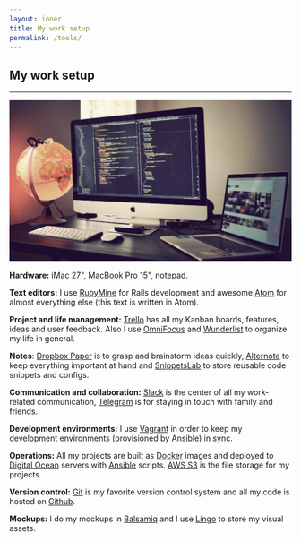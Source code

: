 ```yaml
---
layout: inner
title: My work setup
permalink: /tools/
---
```


## My work setup
---

![my workspace](/img/workspace.jpg)

**Hardware:** [iMac 27"](http://www.apple.com/imac/), [MacBook Pro 15"](http://www.apple.com/macbook-pro/), notepad.

**Text editors:** I use [RubyMine](https://www.jetbrains.com/ruby/) for Rails development and awesome [Atom](https://atom.io/) for almost everything else (this text is written in Atom).

**Project and life management:** [Trello](https://trello.com) has all my Kanban boards, features, ideas and user feedback.
Also I use [OmniFocus](https://www.omnigroup.com/omnifocus) and [Wunderlist](https://www.wunderlist.com/) to organize my life in general.

**Notes**: [Dropbox Paper](https://paper.dropbox.com/) is to grasp and brainstorm ideas quickly, [Alternote](http://alternoteapp.com/) to keep everything important at hand and [SnippetsLab](https://www.renfei.org/snippets-lab/) to store reusable code snippets and configs.

**Communication and collaboration:** [Slack](https://slack.com/) is the center of all my work-related communication, [Telegram](https://telegram.org/) is for staying in touch with family and friends.

**Development environments:**  I use [Vagrant](https://www.vagrantup.com/) in order to keep my development environments (provisioned by [Ansible](https://www.ansible.com/)) in sync.

**Operations:** All my projects are built as [Docker](https://www.docker.com/) images and deployed to [Digital Ocean](https://www.digitalocean.com/) servers with [Ansible]((https://www.ansible.com/)) scripts.
[AWS S3](https://aws.amazon.com/s3/) is the file storage for my projects.

**Version control:** [Git](https://git-scm.com/) is my favorite version control system and all my code is hosted on [Github](https://github.com/altmer).

**Mockups:** I do my mockups in [Balsamiq](https://balsamiq.com/) and I use [Lingo](https://www.lingoapp.com/) to store my visual assets.
